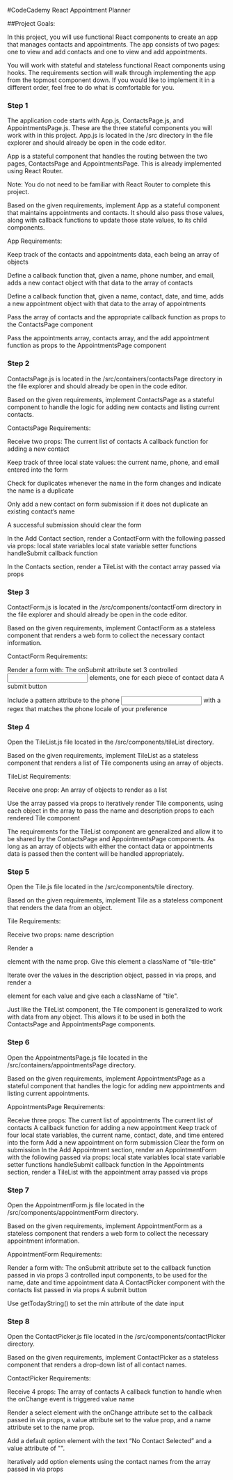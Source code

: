 #CodeCademy React Appointment Planner

##Project Goals:

In this project, you will use functional React components to create an app that manages contacts and appointments. The app consists of two pages: one to view and add contacts and one to view and add appointments.

You will work with stateful and stateless functional React components using hooks. The requirements section will walk through implementing the app from the topmost component down. If you would like to implement it in a different order, feel free to do what is comfortable for you.

### Step 1

The application code starts with App.js, ContactsPage.js, and AppointmentsPage.js. These are the three stateful components you will work with in this project. App.js is located in the /src directory in the file explorer and should already be open in the code editor.

App is a stateful component that handles the routing between the two pages, ContactsPage and AppointmentsPage. This is already implemented using React Router.

Note: You do not need to be familiar with React Router to complete this project.

Based on the given requirements, implement App as a stateful component that maintains appointments and contacts. It should also pass those values, along with callback functions to update those state values, to its child components.

App Requirements:

Keep track of the contacts and appointments data, each being an array of objects

Define a callback function that, given a name, phone number, and email, adds a new contact object with that data to the array of contacts

Define a callback function that, given a name, contact, date, and time, adds a new appointment object with that data to the array of appointments

Pass the array of contacts and the appropriate callback function as props to the ContactsPage component

Pass the appointments array, contacts array, and the add appointment function as props to the AppointmentsPage component

### Step 2

ContactsPage.js is located in the /src/containers/contactsPage directory in the file explorer and should already be open in the code editor.

Based on the given requirements, implement ContactsPage as a stateful component to handle the logic for adding new contacts and listing current contacts.

ContactsPage Requirements:

Receive two props:
The current list of contacts
A callback function for adding a new contact

Keep track of three local state values: the current name, phone, and email entered into the form

Check for duplicates whenever the name in the form changes and indicate the name is a duplicate

Only add a new contact on form submission if it does not duplicate an existing contact’s name

A successful submission should clear the form

In the Add Contact section, render a ContactForm with the following passed via props:
local state variables
local state variable setter functions
handleSubmit callback function

In the Contacts section, render a TileList with the contact array passed via props

### Step 3
ContactForm.js is located in the /src/components/contactForm directory in the file explorer and should already be open in the code editor.

Based on the given requirements, implement ContactForm as a stateless component that renders a web form to collect the necessary contact information.

ContactForm Requirements:

Render a form with:
The onSubmit attribute set
3 controlled <input> elements, one for each piece of contact data
A submit button

Include a pattern attribute to the phone <input> with a regex that matches the phone locale of your preference

### Step 4
Open the TileList.js file located in the /src/components/tileList directory.

Based on the given requirements, implement TileList as a stateless component that renders a list of Tile components using an array of objects.

TileList Requirements:

Receive one prop:
An array of objects to render as a list

Use the array passed via props to iteratively render Tile components, using each object in the array to pass the name and description props to each rendered Tile component

The requirements for the TileList component are generalized and allow it to be shared by the ContactsPage and AppointmentsPage components. As long as an array of objects with either the contact data or appointments data is passed then the content will be handled appropriately.

### Step 5
Open the Tile.js file located in the /src/components/tile directory.

Based on the given requirements, implement Tile as a stateless component that renders the data from an object.

Tile Requirements:

Receive two props:
name
description

Render a <p> element with the name prop. Give this element a className of "tile-title"

Iterate over the values in the description object, passed in via props, and render a <p> element for each value and give each a className of "tile".

Just like the TileList component, the Tile component is generalized to work with data from any object. This allows it to be used in both the ContactsPage and AppointmentsPage components.

### Step 6

Open the AppointmentsPage.js file located in the /src/containers/appointmentsPage directory.

Based on the given requirements, implement AppointmentsPage as a stateful component that handles the logic for adding new appointments and listing current appointments.

AppointmentsPage Requirements:

Receive three props:
The current list of appointments
The current list of contacts
A callback function for adding a new appointment
Keep track of four local state variables, the current name, contact, date, and time entered into the form
Add a new appointment on form submission
Clear the form on submission
In the Add Appointment section, render an AppointmentForm with the following passed via props:
local state variables
local state variable setter functions
handleSubmit callback function
In the Appointments section, render a TileList with the appointment array passed via props

### Step 7

Open the AppointmentForm.js file located in the /src/components/appointmentForm directory.

Based on the given requirements, implement AppointmentForm as a stateless component that renders a web form to collect the necessary appointment information.

AppointmentForm Requirements:

Render a form with:
The onSubmit attribute set to the callback function passed in via props
3 controlled input components, to be used for the name, date and time appointment data
A ContactPicker component with the contacts list passed in via props
A submit button

Use getTodayString() to set the min attribute of the date input

### Step 8

Open the ContactPicker.js file located in the /src/components/contactPicker directory.

Based on the given requirements, implement ContactPicker as a stateless component that renders a drop-down list of all contact names.

ContactPicker Requirements:

Receive 4 props:
The array of contacts
A callback function to handle when the onChange event is triggered
value
name

Render a select element with the onChange attribute set to the callback passed in via props, a value attribute set to the value prop, and a name attribute set to the name prop.

Add a default option element with the text “No Contact Selected” and a value attribute of "".

Iteratively add option elements using the contact names from the array passed in via props